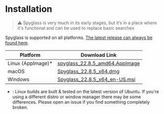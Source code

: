 # Installation

> ⚠️ Spyglass is very much in its early stages, but it’s in a place where it's
> functional and can be used to replace basic searches

Spyglass is supported on all platforms. [The latest release can always be found here][release-page].

| Platform          | Download Link |
| ----------------- | --------------------------------------------- |
| Linux (AppImage)* | [spyglass_22.8.5_amd64.AppImage][linux-link]  |
| macOS             | [Spyglass_22.8.5_x64.dmg][osx-link]           |
| Windows           | [Spyglass_22.8.5_x64_en-US.msi][windows-link] |


* : Linux builds are built & tested on the latest version of Ubuntu. If you're using
a different distro or window manager there may be some differences. Please open an issue
if you find something completely broken.

[release-page]: https://github.com/a5huynh/spyglass/releases
[linux-link]: https://github.com/a5huynh/spyglass/releases/download/v2022.8.5/spyglass_22.8.5_amd64.AppImage
[osx-link]: https://github.com/a5huynh/spyglass/releases/download/v2022.8.5/Spyglass_22.8.5_x64.dmg
[windows-link]: https://github.com/a5huynh/spyglass/releases/download/v2022.8.5/Spyglass_22.8.5_x64_en-US.msi